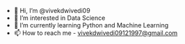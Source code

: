 - 👋 Hi, I’m @vivekdwivedi09
- 👀 I’m interested in Data Science
- 🌱 I’m currently learning Python and Machine Learning
- 📫 How to reach me - vivekdwivedi09121997@gmail.com

<!---
vivekdwivedi09/vivekdwivedi09 is a ✨ special ✨ repository because its `README.md` (this file) appears on your GitHub profile.
You can click the Preview link to take a look at your changes.
--->
